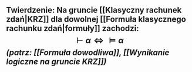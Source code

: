 ## **Twierdzenie:** Na gruncie [[Klasyczny rachunek zdań|KRZ]] dla dowolnej [[Formuła klasycznego rachunku zdań|formuły]] zachodzi: $$\vdash\alpha\iff\models\alpha$$*(patrz: [[Formuła dowodliwa]], [[Wynikanie logiczne na gruncie KRZ]])*
